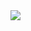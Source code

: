 <!-- 
.. title: پیاده‌روی در دلفت-صبح شش می دوهزار و پانزده
.. slug: 2015-05-06-lopen-in-delft-middag
.. date: 2015-05-06 14:14:54 UTC+02:00
.. tags: 
.. category: پیاده‌روی در دلفت
.. link: 
.. description: 
.. type: text
-->

<img src="http://googledrive.com/host/0B8OOfC6oWXEPZzNaNXE0RnRxZHc" />

